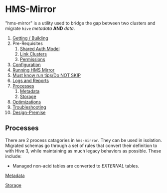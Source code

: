 # HMS-Mirror

"hms-mirror" is a utility used to bridge the gap between two clusters and migrate `hive` _metadata_ **AND** _data_.

1. [Getting / Building](./setup.md)
2. Pre-Requisites
   1. [Shared Auth Model](./shared_auth.md)
   1. [Link Clusters](./link_clusters.md) 
   1. [Permissions](./permissions.md)
2. [Configuration](./configuration.md)   
2. [Running HMS Mirror](./running.md)
3. [Must know run tips/Do NOT SKIP](./running_tips.md)   
4. [Logs and Reports](./logs_reports.md)   
3. [Processes](#processes)
   1. [Metadata](./metadata.md)
   1. [Storage](./storage.md)
4. [Optimizations](./optimizations.md)
5. [Troubleshooting](./troubleshooting.md)   
4. [Design-Premise](./design-spec.md)

## Processes

There are 2 process catagories in `hms-mirror`.  They can be used in isolation.  Migrated schemas go through a set of rules that convert their definition to with Hive 3, while maintaining as much legacy behaviors as possible.  These include:
- Managed non-acid tables are converted to _EXTERNAL_ tables.

[Metadata](./metadata.md)

[Storage](./storage.md)







